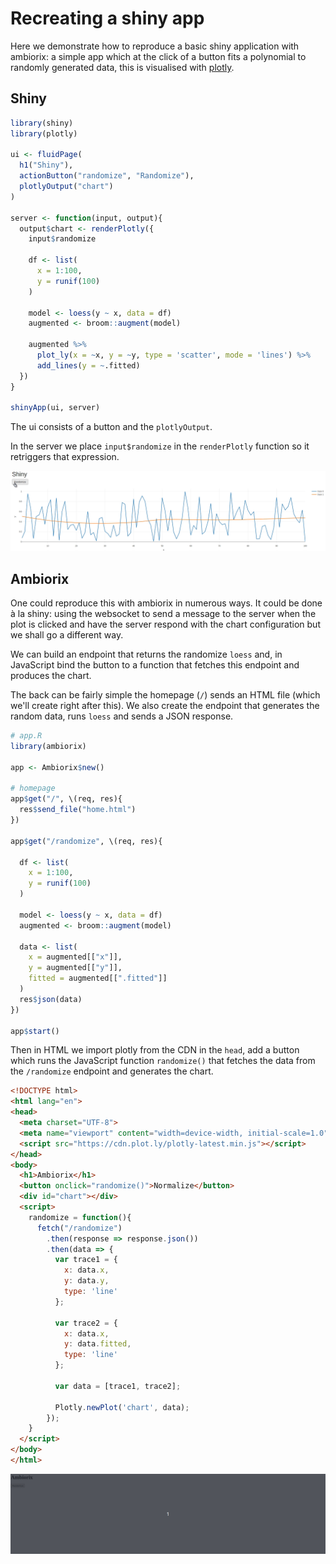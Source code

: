 # Recreating a shiny app

Here we demonstrate how to reproduce a basic shiny application with ambiorix: a simple app which at the click of a button fits a polynomial to randomly generated data, this is visualised with [plotly](https://plotly-r.com/).

<!-- panels:start -->
<!-- div:title-panel -->

## Shiny

<!-- div:left-panel -->

```r
library(shiny)
library(plotly)

ui <- fluidPage(
  h1("Shiny"),
  actionButton("randomize", "Randomize"),
  plotlyOutput("chart")
)

server <- function(input, output){
  output$chart <- renderPlotly({
    input$randomize

    df <- list(
      x = 1:100,
      y = runif(100)
    )

    model <- loess(y ~ x, data = df)
    augmented <- broom::augment(model)

    augmented %>% 
      plot_ly(x = ~x, y = ~y, type = 'scatter', mode = 'lines') %>% 
      add_lines(y = ~.fitted)
  })
}

shinyApp(ui, server)
```

<!-- div:right-panel -->

The ui consists of a button and the `plotlyOutput`.

In the server we place `input$randomize` in the `renderPlotly` function so it retriggers that expression.

![](../_assets/shiny-plotly.gif)

<!-- panels:end -->

## Ambiorix

One could reproduce this with ambiorix in numerous ways. It could be done à la shiny: using the websocket to send a message to the server when the plot is clicked and have the server respond with the chart configuration but we shall go a different way.

We can build an endpoint that returns the randomize `loess` and, in JavaScript bind the button to a function that fetches this endpoint and produces the chart.

The back can be fairly simple the homepage (`/`) sends an HTML file (which we'll create right after this). We also create the endpoint that generates the random data, runs `loess` and sends a JSON response.

```r
# app.R
library(ambiorix)

app <- Ambiorix$new()

# homepage
app$get("/", \(req, res){
  res$send_file("home.html")
})

app$get("/randomize", \(req, res){

  df <- list(
    x = 1:100,
    y = runif(100)
  )

  model <- loess(y ~ x, data = df)
  augmented <- broom::augment(model)

  data <- list(
    x = augmented[["x"]],
    y = augmented[["y"]],
    fitted = augmented[[".fitted"]]
  )
  res$json(data)
})

app$start()
```

Then in HTML we import plotly from the CDN in the `head`, add a button which runs the JavaScript function `randomize()` that fetches the data from the `/randomize` endpoint and generates the chart.

```html
<!DOCTYPE html>
<html lang="en">
<head>
  <meta charset="UTF-8">
  <meta name="viewport" content="width=device-width, initial-scale=1.0">
  <script src="https://cdn.plot.ly/plotly-latest.min.js"></script>  
</head>
<body>
  <h1>Ambiorix</h1>
  <button onclick="randomize()">Normalize</button>
  <div id="chart"></div>
  <script>
    randomize = function(){
      fetch("/randomize")
        .then(response => response.json())
        .then(data => {
          var trace1 = {
            x: data.x,
            y: data.y,
            type: 'line'
          };

          var trace2 = {
            x: data.x,
            y: data.fitted,
            type: 'line'
          };

          var data = [trace1, trace2];

          Plotly.newPlot('chart', data);
        });
    }
  </script>
</body>
</html>
```

![](../_assets/ambiorix-plotly.gif)
